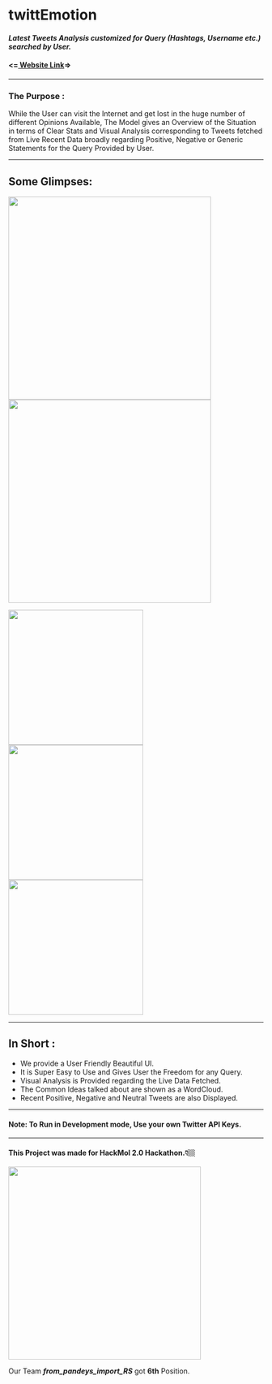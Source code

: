 <h1>twittEmotion</h1></a>

<h4><em>Latest Tweets Analysis customized for Query (Hashtags, Username etc.) searched by User.</em></h4>
<h4><=<a href="https://twittemotion.herokuapp.com/"> Website Link</a>=></h4>
<hr>
<h3>The Purpose :</h3>
<p>
  While the User can visit the Internet and get lost in the huge number of
  different Opinions Available, The Model gives an Overview of the Situation
  in terms of Clear Stats and Visual Analysis corresponding to Tweets
  fetched from Live Recent Data broadly regarding Positive, Negative or
  Generic Statements for the Query Provided by User.
</p>
<hr>
<h2>Some Glimpses:</h2>

<img src = "README_Resources/i1.png" width= "400" > <span>  <img src = "README_Resources/i2.png" width= "400" >

<img src = "README_Resources/i3.png" width= "266" > <span><img src = "README_Resources/i4.png" width= "266" > <span>  <img src = "README_Resources/i5.png" width= "266" >
<hr>
<h2>In Short :</h2>
<ul>
<li> We provide a User Friendly Beautiful UI.</li>
<li> It is Super Easy to Use and Gives User the Freedom for any Query.</li>
<li> Visual Analysis is Provided regarding the Live Data Fetched.</li>
<li> The Common Ideas talked about are shown as a WordCloud.</li>
<li> Recent Positive, Negative and Neutral Tweets are also Displayed.</li></ul>
<hr>
<h4>Note: To Run in Development mode, Use your own Twitter API Keys.</h4>
<hr>
<h4>This Project was made for HackMol 2.0 Hackathon.👇🏼</h4>
<img src="README_Resources/HackmolStats.jpg" width="380">
<p>Our Team <strong><em>from_pandeys_import_RS</em></strong> got <strong>6th</strong> Position.</p>
